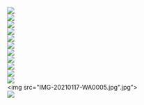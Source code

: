 <img src="IMG-20210104-WA0013.jpg"></img><br>
<img src="IMG-20210104-WA0014.jpg"></img><br>
<img src="IMG-20210106-WA0001.jpg"></img><br>
<img src="IMG-20210106-WA0021.jpg"></img><br>
<img src="IMG-20210107-WA0020.jpg"></img><br>
<img src="IMG-20210110-WA0002.jpg"></img><br>
<img src="IMG-20210110-WA0011.jpg"></img><br>
<img src="IMG-20210111-WA0008.jpg"></img><br>
<img src="IMG-20210112-WA0020.jpg"></img><br>
<img src="IMG-20210113-WA0024.jpg"></img><br>
<img src="IMG-20210115-WA0026.jpg"></img><br>
<img src="IMG-20210117-WA0005.jpg".jpg"></img><br>
<img src="IMG-20210118-WA0004.jpg"></img><br>
<img src=""></img><br>
